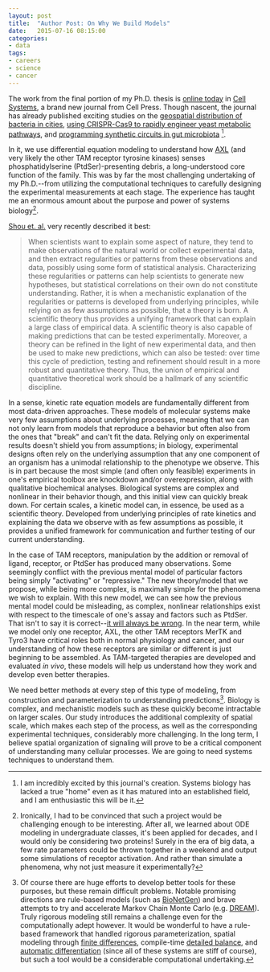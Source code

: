 ```yaml
---
layout: post
title:  "Author Post: On Why We Build Models"
date:   2015-07-16 08:15:00
categories:
- data
tags:
- careers
- science
- cancer
---
```




The work from the final portion of my Ph.D. thesis is [online today][1] in [Cell Systems][2], a brand new journal from Cell Press. Though nascent, the journal has already published exciting studies on the [geospatial distribution of bacteria in cities][3], [using CRISPR-Cas9 to rapidly engineer yeast metabolic pathways][4], and [programming synthetic circuits in gut microbiota][5] [^1].

[1]: http://www.cell.com/cell-systems/abstract/S2405-4712(15)00007-1
[2]: http://www.cell.com/cell-systems/home
[3]: http://www.cell.com/cell-systems/abstract/S2405-4712(15)00002-2
[4]: http://www.cell.com/cell-systems/abstract/S2405-4712(15)00003-4
[5]: http://www.cell.com/cell-systems/abstract/S2405-4712(15)00006-X

In it, we use differential equation modeling to understand how [AXL](https://en.wikipedia.org/wiki/AXL_receptor_tyrosine_kinase) (and very likely the other TAM receptor tyrosine kinases) senses phosphatidylserine (PtdSer)-presenting debris, a long-understood core function of the family. This was by far the most challenging undertaking of my Ph.D.--from utilizing the computational techniques to carefully designing the experimental measurements at each stage. The experience has taught me an enormous amount about the purpose and power of systems biology[^2]. 

[Shou et. al.](http://elifesciences.org/content/4/e07158) very recently described it best:

> When scientists want to explain some aspect of nature, they tend to make observations of the natural world or collect experimental data, and then extract regularities or patterns from these observations and data, possibly using some form of statistical analysis. Characterizing these regularities or patterns can help scientists to generate new hypotheses, but statistical correlations on their own do not constitute understanding. Rather, it is when a mechanistic explanation of the regularities or patterns is developed from underlying principles, while relying on as few assumptions as possible, that a theory is born. A scientific theory thus provides a unifying framework that can explain a large class of empirical data. A scientific theory is also capable of making predictions that can be tested experimentally. Moreover, a theory can be refined in the light of new experimental data, and then be used to make new predictions, which can also be tested: over time this cycle of prediction, testing and refinement should result in a more robust and quantitative theory. Thus, the union of empirical and quantitative theoretical work should be a hallmark of any scientific discipline.

In a sense, kinetic rate equation models are fundamentally different from most data-driven approaches. These models of molecular systems make very few assumptions about underlying processes, meaning that we can not only learn from models that reproduce a behavior but often also from the ones that "break" and can't fit the data.  Relying only on experimental results doesn't shield you from assumptions; in biology, experimental designs often rely on the underlying assumption that any one component of an organism has a unimodal relationship to the phenotype we observe. This is in part because the most simple (and often only feasible) experiments in one's empirical toolbox are knockdown and/or overexpression, along with qualitative biochemical analyses. Biological systems are complex and nonlinear in their behavior though, and this initial view can quickly break down. For certain scales, a kinetic model can, in essence, be used as a scientific theory. Developed from underlying principles of rate kinetics and explaining the data we observe with as few assumptions as possible, it provides a unified framework for communication and further testing of our current understanding.

In the case of TAM receptors, manipulation by the addition or removal of ligand, receptor, or PtdSer has produced many observations. Some seemingly conflict with the previous mental model of particular factors being simply "activating" or "repressive." The new theory/model that we propose, while being more complex, is maximally simple for the phenomena we wish to explain. With this new model, we can see how the previous mental model could be misleading, as complex, nonlinear relationships exist with respect to the timescale of one's assay and factors such as PtdSer. That isn't to say it is correct--[it will always be wrong](https://en.wikipedia.org/wiki/All_models_are_wrong). In the near term, while we model only one receptor, AXL, the other TAM receptors MerTK and Tyro3 have critical roles both in normal physiology and cancer, and our understanding of how these receptors are similar or different is just beginning to be assembled. As TAM-targeted therapies are developed and evaluated *in vivo*, these models will help us understand how they work and develop even better therapies.

We need better methods at every step of this type of modeling, from construction and parameterization to understanding predictions[^3]. Biology is complex, and mechanistic models such as these quickly become intractable on larger scales. Our study introduces the additional complexity of spatial scale, which makes each step of the process, as well as the corresponding experimental techniques, considerably more challenging. In the long term, I believe spatial organization of signaling will prove to be a critical component of understanding many cellular processes. We are going to need systems techniques to understand them.

[^1]: I am incredibly excited by this journal's creation. Systems biology has lacked a true "home" even as it has matured into an established field, and I am enthusiastic this will be it.

[^2]: Ironically, I had to be convinced that such a project would be challenging enough to be interesting. After all, we learned about ODE modeling in undergraduate classes, it's been applied for decades, and I would only be considering two proteins! Surely in the era of big data, a few rate parameters could be thrown together in a weekend and output some simulations of receptor activation. And rather than simulate a phenomena, why not just measure it experimentally?

[^3]: Of course there are huge efforts to develop better tools for these purposes, but these remain difficult problems. Notable promising directions are rule-based models (such as [BioNetGen](http://bionetgen.org/index.php/Main_Page)) and brave attempts to try and accelerate Markov Chain Monte Carlo (e.g. [DREAM](http://people.sc.fsu.edu/~jburkardt/f_src/dream/dream.html)). Truly rigorous modeling still remains a challenge even for the computationally adept however. It would be wonderful to have a rule-based framework that handled rigorous parameterization, spatial modeling through [finite differences](https://en.wikipedia.org/wiki/Finite_difference), compile-time [detailed balance](https://en.wikipedia.org/wiki/Detailed_balance), and [automatic differentiation](https://en.wikipedia.org/wiki/Automatic_differentiation) (since all of these systems are stiff of course), but such a tool would be a considerable computational undertaking.